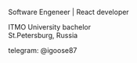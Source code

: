 Software Engeneer | React developer

ITMO University bachelor   
St.Petersburg, Russia
  
telegram: @igoose87
